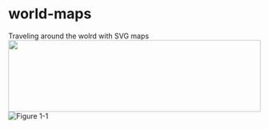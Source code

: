 # world-maps
Traveling around the wolrd with SVG maps
 <img src="https://olivermak.es/resources/icons/favicon144.svg" width="100%" height="144">
![Figure 1-1](https://raw.githubusercontent.com/dgrmunch/world-maps/master/usaTerritories.svg "Figure 1-1")